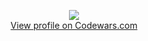 <p align="center">
  <img src="https://www.codewars.com/users/Lausbert/badges/large">
  <br>
  <a href="https://www.codewars.com/users/Lausbert">View profile on Codewars.com</a>
</p>
